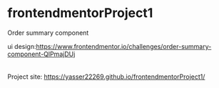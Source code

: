 # frontendmentorProject1
Order summary component <br>

ui design:https://www.frontendmentor.io/challenges/order-summary-component-QlPmajDUj   <br>  <br> <br>
Project site: https://yasser22269.github.io/frontendmentorProject1/   <br>

 <img src="../master/design/active-states.jpg" alt="">
